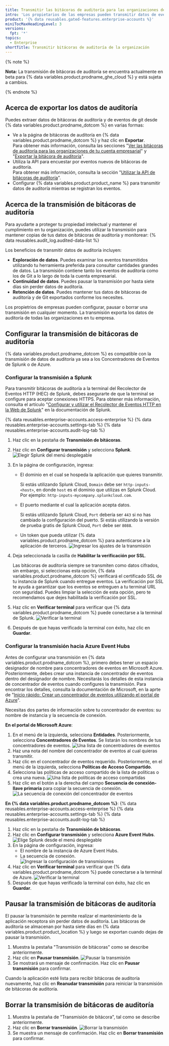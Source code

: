 ```yaml
---
title: Transmitir las bitácoras de auditoría para las organizaciones de tu cuenta empresarial
intro: 'Los propietarios de las empresas pueden transmitir datos de eventos de Git y de auditorías desde {% data variables.product.prodname_dotcom %} a un sistema de administración de datos externo.'
product: '{% data reusables.gated-features.enterprise-accounts %}'
miniTocMaxHeadingLevel: 3
versions:
  fpt: '*'
topics:
  - Enterprise
shortTitle: Transmitir bitácoras de auditoría de la organización
---
```


{% note %}

**Nota:** La transmisión de bitácoras de auditoría se encuentra actualmente en beta para {% data variables.product.prodname_ghe_cloud %} y está sujeta a cambios.

{% endnote %}

## Acerca de exportar los datos de auditoría

Puedes extraer datos de bitácoras de auditoría y de eventos de git desde {% data variables.product.prodname_dotcom %} en varias formas:

* Ve a la página de bitácoras de auditoría en {% data variables.product.prodname_dotcom %} y haz clic en **Exportar**. <br/> Para obtener más información, consulta las secciones "[Ver las bitácoras de auditoría para las organizaciones de tu cuenta empresarial](/github/setting-up-and-managing-your-enterprise/managing-organizations-in-your-enterprise-account/viewing-the-audit-logs-for-organizations-in-your-enterprise-account)" y "[Exportar la bitácora de auditoría](/organizations/keeping-your-organization-secure/reviewing-the-audit-log-for-your-organization#exporting-the-audit-log)".
* Utiliza la API para encuestar por eventos nuevos de bitácoras de auditoría. <br/> Para obtener más información, consulta la sección "[Utilizar la API de bitácoras de auditoría](/organizations/keeping-your-organization-secure/reviewing-the-audit-log-for-your-organization#using-the-audit-log-api)".
* Configurar {% data variables.product.product_name %} para transmitir datos de auditoría mientras se registran los eventos.

## Acerca de la transmisión de bitácoras de auditoría

Para ayudarte a proteger tu propiedad intelectual y mantener el cumplimiento en tu organización, puedes utilizar la transmisión para mantener copias de tus datos de bitácoras de auditoría y monitorear:
{% data reusables.audit_log.audited-data-list %}

Los beneficios de transmitir datos de auditoría incluyen:

* **Exploración de datos**. Puedes examinar los eventos transmitidos utilizando tu herramienta preferida para consultar cantidades grandes de datos. La transmisión contiene tanto los eventos de auditoría como los de Git a lo largo de toda la cuenta empresarial.
* **Continuidad de datos**. Puedes pausar la transmisión por hasta siete días sin perder datos de auditoría.
* **Retención de datos**. Puedes mantener tus datos de bitácoras de auditoría y de Git exportados conforme los necesites.

Los propietrios de empresas pueden configurar, pausar o borrar una transmisión en cualquier momento. La transmisión exporta los datos de auditoría de todas las organizaciones en tu empresa.

## Configurar la transmisión de bitácoras de auditoría

{% data variables.product.prodname_dotcom %} es compatible con la transmisión de datos de auditoría ya sea a los Concentradores de Eventos de Splunk o de Azure.
### Configurar la transmisión a Splunk

Para transmitir bitácoras de auditoría a la terminal del Recolector de Eventos HTTP (HEC) de Splunk, debes asegurarte de que la terminal se configure para aceptar conexiones HTTPS. Para obtener más información, consulta el artículo "[Configurar y utilizar el Recolector de Eventos HTTP en la Web de Splunk](https://docs.splunk.com/Documentation/Splunk/latest/Data/UsetheHTTPEventCollector)" en la documentación de Splunk.

{% data reusables.enterprise-accounts.access-enterprise %}
{% data reusables.enterprise-accounts.settings-tab %}
{% data reusables.enterprise-accounts.audit-log-tab %}
1. Haz clic en la pestaña de **Transmisión de bitácoras**.
1. Haz clic en **Configurar transmisión** y selecciona **Splunk**. ![Elegir Splunk del menú desplegable](/assets/images/help/enterprises/audit-stream-choice-splunk.png)
1. En la página de configuración, ingresa:
   * El dominio en el cual se hospeda la aplicación que quieres transmitir.

     Si estás utilizando Splunk Cloud, `Domain` debe ser `http-inputs-<host>`, en donde `host` es el dominio que utilizas en Splunk Cloud. Por ejemplo: `http-inputs-mycompany.splunkcloud.com`.

   * El puerto mediante el cual la aplicación acepta datos.<br>

     Si estás utilizando Splunk Cloud, `Port` debería ser `443` si no has cambiado la configuración del puerto. Si estás utilizando la versión de prueba gratis de Splunk Cloud, `Port` debe ser `8088`.

   * Un token que pueda utilizar {% data variables.product.prodname_dotcom %} para autenticarse a la aplicación de terceros. ![Ingresar los ajustes de la transmisión](/assets/images/help/enterprises/audit-stream-add-splunk.png)

2. Deja seleccionada la casilla de **Habilitar la verificación por SSL**.

    Las bitácoras de auditoría siempre se transmiten como datos cifrados, sin embargo, si seleccionas esta opción, {% data variables.product.prodname_dotcom %} verificará el certificado SSL de tu instancia de Splunk cuando entregue eventos. La verificación por SSL te ayuda a garantizar que los eventos se entreguen a tu terminal URL con seguridad. Puedes limpiar la selección de esta opción, pero te recomendamos que dejes habilitada la verificación por SSL.
3. Haz clic en **Verificar terminal** para verificar que {% data variables.product.prodname_dotcom %} puede conectarse a la terminal de Splunk. ![Verificar la terminal](/assets/images/help/enterprises/audit-stream-check-splunk.png)
4. Después de que hayas verificado la terminal con éxito, haz clic en **Guardar**.

### Configurar la transmisión hacia Azure Event Hubs

Antes de configurar una transmisión en {% data variables.product.prodname_dotcom %}, primero debes tener un espacio designador de nombre para concentradores de eventos en Microsoft Azure. Posteriormente, debes crear una instancia de concentrador de eventos dentro del designador de nombre. Necesitarás los detalles de esta instancia de concentrador de eventos cuando configures la transmisión. Para encontrar los detalles, consulta la documentación de Microsoft, en la aprte de "[Inicio rápido: Crear un concentrador de eventos utilizando el portal de Azure](https://docs.microsoft.com/en-us/azure/event-hubs/event-hubs-create)".

Necesitas dos partes de información sobre tu concentrador de eventos: su nombre de instancia y la secuencia de conexión.

**En el portal de Microsoft Azure**:
1. En el menú de la izquierda, selecciona **Entidades**. Posteriormente, selecciona **Concentradores de Eventos**. Se listarán los nombres de tus concentradores de eventos. ![Una lista de concentradores de eventos](/assets/images/help/enterprises/azure-event-hubs-list.png)
1. Haz una nota del nombre del concentrador de eventos al cual quieras transmitir.
1. Haz clic en el concentrador de eventos requerido. Posteriormente, en el menú de la izquierda, selecciona **Políticas de Acceso Compartido**.
1. Selecciona las políticas de acceso compartido de la lista de políticas o crea una nueva. ![Una lista de políticas de acceso compartidas](/assets/images/help/enterprises/azure-shared-access-policies.png)
1. Haz clic en el botón a la derecha del campo **Secuencia de conexión-llave primaria** para copiar la secuencia de conexión. ![La secuencia de conexión del concentrador de eventos](/assets/images/help/enterprises/azure-connection-string.png)

**En {% data variables.product.prodname_dotcom %}**:
{% data reusables.enterprise-accounts.access-enterprise %}
{% data reusables.enterprise-accounts.settings-tab %}
{% data reusables.enterprise-accounts.audit-log-tab %}
1. Haz clic en la pestaña de **Transmisión de bitácoras**.
1. Haz clic en **Configurar transmisión** y selecciona **Azure Event Hubs**. ![Elige Splunk desde el menú desplegable](/assets/images/help/enterprises/audit-stream-choice-azure.png)
1. En la página de configuración, ingresa:
   * El nombre de la instancia de Azure Event Hubs.
   * La secuencia de conexión. ![Ingresar la configuración de transmisiones](/assets/images/help/enterprises/audit-stream-add-azure.png)
2. Haz clic en **Verificar terminal** para verificar que {% data variables.product.prodname_dotcom %} puede conectarse a la terminal de Azure. ![Verificar la terminal](/assets/images/help/enterprises/audit-stream-check-azure.png)
3. Después de que hayas verificado la terminal con éxito, haz clic en **Guardar**.

## Pausar la transmisión de bitácoras de auditoría

El pausar la transmisión te permite realizar el mantenimiento de la aplicación receptora sin perder datos de auditoría. Las bitácoras de auditoría se almacenan por hasta siete días en {% data variables.product.product_location %} y luego se exportan cuando dejas de pausar la transmisión.

1. Muestra la pestaña "Transmisión de bitácoras" como se describe anteriormente.
1. Haz clic en **Pausar transmisión**. ![Pausar la transmisión](/assets/images/help/enterprises/audit-stream-pause.png)
1. Se mostrará un mensaje de confirmación. Haz clic en **Pausar transmisión** para confirmar.

Cuando la aplicación esté lista para recibir bitácoras de auditoría nuevamente, haz clic en **Reanudar transmisión** para reiniciar la transmisión de bitácoras de auditoría.

## Borrar la transmisión de bitácoras de auditoría

1. Muestra la pestaña de "Transmisión de bitácora", tal como se describe anteriormente.
1. Haz clic en **Borrar transmisión**. ![Borrar la transmisión](/assets/images/help/enterprises/audit-stream-delete.png)
2. Se muestra un mensaje de confirmación. Haz clic en **Borrar transmisión** para confirmar.
